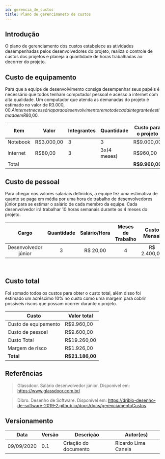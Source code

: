 ```yaml
---
id: gerencia_de_custos
title: Plano de gerencimaneto de custos
---
```


## Introdução

O plano de gerenciamento dos custos estabelece as atividades desempenhadas pelos desenvolvedores do projeto, realiza o controle de custos dos projetos e planeja a quantidade de horas trabalhadas ao decorrer do projeto.
</p>

## Custo de equipamento

Para que a equipe de desenvolvimento consiga desempenhar seus papéis é necessário que todos tenham computador pessoal e acesso a internet com alta qualidade. Um computador que atenda as demanadas do projeto é estimado no valor de R$3.000,00. A internet necessária para o desenvolvimento remoto de cada integrante é estimada  em R$80,00.

</p>

| Item | Valor | Integrantes| Quantidade | Custo para o projeto|
| -- | -- | -- | --| -- |
| Notebook | R$3.000,00 | 3 | 3 | R$9.000,00 |
| Internet | R$80,00 | 3 | 3x(4 meses)| R$960,00 |
| Total | | | | **R$9.960,00** |

## Custo de pessoal

Para chegar nos valores salariais definidos, a equipe fez uma estimativa de quanto se paga em média por uma hora de trabalho de desenvolvedores júnior para se estimar o salário de cada membro da equipe. Cada desenvolvedor irá trabalhar 10 horas semanais durante os 4 meses do projeto.
</p>

| Cargo | Quantidade | Salário/Hora | Meses de Trabalho | Custo Mensal | Custo Total|
|:--:|:--:|:--:|:--:|:--:|:--:|
| Desenvolvedor júnior | 3 | R$ 20,00 |4| R$ 2.400,00 | R$9.600,00 |

<br>

## Custo total
Foi somado todos os custos para obter o custo total, além disso foi estimado um acréscimo 10% no custo como uma margem para cobrir possiveis riscos que possam ocorrer durante o projeto.

|Custo| Valor total|
|--|--|
|Custo de equipamento| R$9.960,00 |
|Custo de pessoal| R$9.600,00 |
|Custo Total| R$19.260,00 |
|Margem de risco| R$1.926,00 |
|**Total**| **R$21.186,00**|
</p>


## Referências

> Glassdoor. Salário desenvolvedor júnior. Disponível em: https://www.glassdoor.com.br/

> Dibro. Desenho de Software. Disponível em: https://driblo-desenho-de-software-2019-2.github.io/docs/docs/gerenciamentoCustos

## Versionamento

| Data | Versão | Descrição | Autor(es) |
| -- | -- | -- | -- |
09/09/2020 | 0.1 | Criação do documento | Ricardo Lima Canela |
